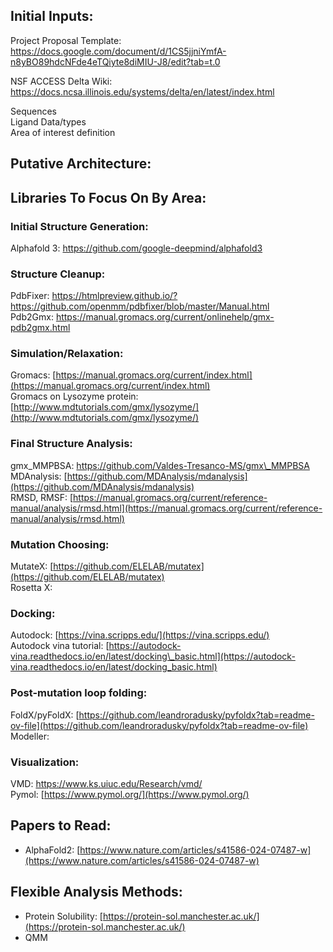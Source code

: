 ## Initial Inputs:

Project Proposal Template: https://docs.google.com/document/d/1CS5jjniYmfA-n8yBO89hdcNFde4eTQiyte8diMIU-J8/edit?tab=t.0

NSF ACCESS Delta Wiki: https://docs.ncsa.illinois.edu/systems/delta/en/latest/index.html

Sequences  
Ligand Data/types  
Area of interest definition

## Putative Architecture:

## Libraries To Focus On By Area:

### Initial Structure Generation:

Alphafold 3: https://github.com/google-deepmind/alphafold3

### Structure Cleanup:

PdbFixer: https://htmlpreview.github.io/?https://github.com/openmm/pdbfixer/blob/master/Manual.html  
Pdb2Gmx: https://manual.gromacs.org/current/onlinehelp/gmx-pdb2gmx.html

### Simulation/Relaxation:

Gromacs: [https://manual.gromacs.org/current/index.html](https://manual.gromacs.org/current/index.html)  
Gromacs on Lysozyme protein: [http://www.mdtutorials.com/gmx/lysozyme/](http://www.mdtutorials.com/gmx/lysozyme/)

### Final Structure Analysis:

gmx\_MMPBSA: https://github.com/Valdes-Tresanco-MS/gmx\_MMPBSA  
MDAnalysis: [https://github.com/MDAnalysis/mdanalysis](https://github.com/MDAnalysis/mdanalysis)  
RMSD, RMSF: [https://manual.gromacs.org/current/reference-manual/analysis/rmsd.html](https://manual.gromacs.org/current/reference-manual/analysis/rmsd.html)

### Mutation Choosing:

MutateX: [https://github.com/ELELAB/mutatex](https://github.com/ELELAB/mutatex)  
Rosetta X: 

### Docking:

Autodock: [https://vina.scripps.edu/](https://vina.scripps.edu/)  
Autodock vina tutorial: [https://autodock-vina.readthedocs.io/en/latest/docking\_basic.html](https://autodock-vina.readthedocs.io/en/latest/docking_basic.html)

### Post-mutation loop folding:

FoldX/pyFoldX: [https://github.com/leandroradusky/pyfoldx?tab=readme-ov-file](https://github.com/leandroradusky/pyfoldx?tab=readme-ov-file)  
Modeller: 

### Visualization:

VMD: https://www.ks.uiuc.edu/Research/vmd/  
Pymol: [https://www.pymol.org/](https://www.pymol.org/)

## Papers to Read: 

- AlphaFold2: [https://www.nature.com/articles/s41586-024-07487-w](https://www.nature.com/articles/s41586-024-07487-w)

## Flexible Analysis Methods:

- Protein Solubility: [https://protein-sol.manchester.ac.uk/](https://protein-sol.manchester.ac.uk/)  
- QMM

